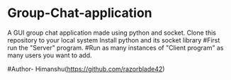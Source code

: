# Group-Chat-application
A GUI group chat application made using python and socket.
Clone this repository to your local system 
Install python and its socket library
#First run the "Server" program.
#Run as many instances of "Client program" as many users you want to add.

#Author- Himanshu(https://github.com/razorblade42)
